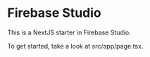 # Firebase Studio

This is a NextJS starter in Firebase Studio.

To get started, take a look at src/app/page.tsx.












